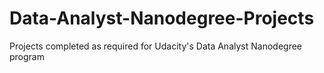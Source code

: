 # Data-Analyst-Nanodegree-Projects
Projects completed as required for Udacity's Data Analyst Nanodegree program
